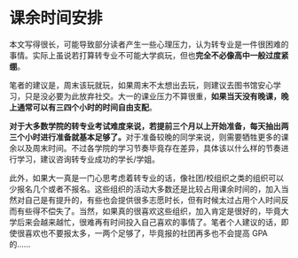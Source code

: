 # 课余时间安排

本文写得很长，可能导致部分读者产生一些心理压力，认为转专业是一件很困难的事情。实际上虽说若打算转专业不可能大学疯玩，但也**完全不必像高中一般过度紧绷**。

笔者的建议是，周末该玩就玩，如果周末不太想出去玩，则建议去图书馆安心学习，只是没必要为此放弃社交。大一的课业压力不算很重，**如果当天没有晚课，晚上通常可以有三四个小时的时间自由支配**。

<b>对于大多数学院的转专业考试难度来说，若提前三个月以上开始准备，每天抽出两三个小时进行准备就基本足够了。</b>对于准备较晚的同学来说，则需要牺牲更多的课余以及周末时间。不过各学院的学习节奏毕竟存在差异，具体该以什么样的节奏进行学习，建议咨询转专业成功的学长/学姐。

此外，如果大一真是一门心思考虑着转专业的话，像社团/校组织之类的组织可以少报名几个或者不报名。这些组织的活动大多数还是比较占用课余时间的，加入当然对自己是有提升的，有些也会提供很多志愿时长，但有时候太过占用个人时间反而有些得不偿失了。当然，如果真的很喜欢这些组织，加入肯定是很好的，毕竟大学后来会越来越忙，很难再有时间投入自己喜欢的事情了。笔者个人建议的话，即使很喜欢也不要报太多，一两个足够了，毕竟报的社团再多也不会提高 GPA 的……
